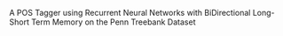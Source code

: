 A POS Tagger using Recurrent Neural Networks with BiDirectional Long-Short Term Memory on the Penn Treebank Dataset
